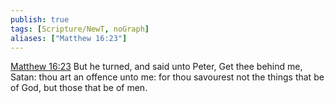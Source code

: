 ```yaml
---
publish: true
tags: [Scripture/NewT, noGraph]
aliases: ["Matthew 16:23"]
---
```

[Matthew 16:23](https://churchofjesuschrist.org/study/scriptures/nt/matt/16?lang=eng&id=p23#p23) But he turned, and said unto Peter, Get thee behind me, Satan: thou art an offence unto me: for thou savourest not the things that be of God, but those that be of men.
